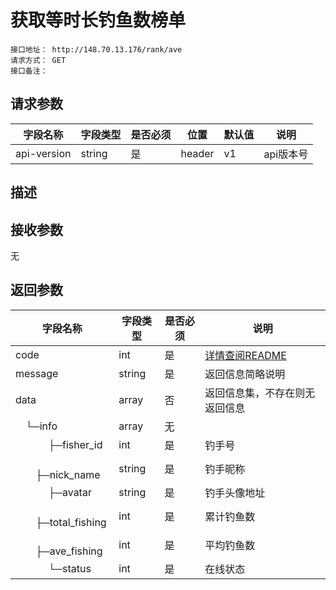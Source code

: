 # 获取等时长钓鱼数榜单
```
接口地址： http://148.70.13.176/rank/ave
请求方式： GET
接口备注：
```

## 请求参数

| 字段名称 | 字段类型 | 是否必须 | 位置 | 默认值 | 说明 |
|    -    |    -    |    -    |  -   |   -   |  -   |
| api-version | string | 是 | header | v1 | api版本号 |

## 描述

## 接收参数
无

## 返回参数

| 字段名称 | 字段类型 | 是否必须 | 说明 |
|    -    |    -    |    -    |   -   |
| code | int | 是 | [详情查阅README](https://github.com/waitforu/docs/blob/master/README.md#%E9%83%A8%E5%88%86%E8%BF%94%E5%9B%9E%E4%BF%A1%E6%81%AFcode%E8%A1%A8) |
| message | string | 是 | 返回信息简略说明 |
| data | array | 否 | 返回信息集，不存在则无返回信息 |
|　└─info| array | 无 |  |  
|　 　　├─fisher_id | int | 是 | 钓手号 |
|　 　　├─nick_name | string | 是 | 钓手昵称 |
|　 　　├─avatar | string | 是 | 钓手头像地址 |
|　 　　├─total_fishing | int | 是 | 累计钓鱼数 |
|　 　　├─ave_fishing | int | 是 | 平均钓鱼数 |
|　 　　└─status | int | 是 | 在线状态 |